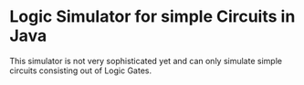 # Logic Simulator for simple Circuits in Java

This simulator is not very sophisticated yet and 
can only simulate simple circuits consisting out of Logic Gates.